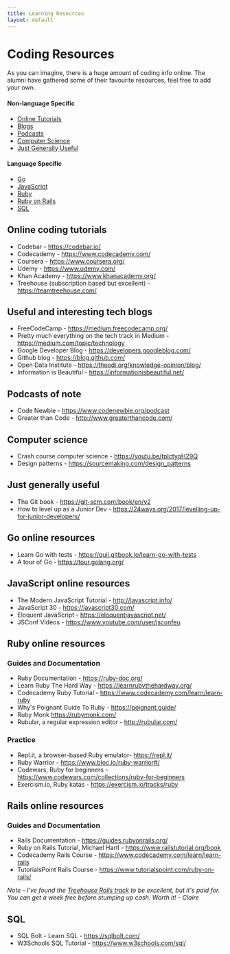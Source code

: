 ```yaml
---
title: Learning Resources
layout: default
---
```


# Coding Resources

As you can imagine, there is a huge amount of coding info online. The alumni have gathered some of their favourite resources, feel free to add your own.

#### Non-language Specific

* [Online Tutorials](#online-coding-tutorials)
* [Blogs](#useful-and-interesting-tech-blogs)
* [Podcasts](#podcasts-of-note)
* [Computer Science](#computer-science)
* [Just Generally Useful](#just-generally-useful)

#### Language Specific
* [Go](#go-online-resources)
* [JavaScript](#javascript-online-resources)
* [Ruby](#ruby-online-resources)
* [Ruby on Rails](#rails-online-resources)
* [SQL](#sql)

## Online coding tutorials

* Codebar - https://codebar.io/
* Codecademy - https://www.codecademy.com/
* Coursera - https://www.coursera.org/
* Udemy - https://www.udemy.com/
* Khan Academy - https://www.khanacademy.org/
* Treehouse (subscription based but excellent) - https://teamtreehouse.com/

## Useful and interesting tech blogs
* FreeCodeCamp - https://medium.freecodecamp.org/
* Pretty much everything on the tech track in Medium - https://medium.com/topic/technology
* Google Developer Blog - https://developers.googleblog.com/
* Github blog - https://blog.github.com/
* Open Data Institute - https://theodi.org/knowledge-opinion/blog/
* Information is Beautiful - https://informationisbeautiful.net/

## Podcasts of note

* Code Newbie - https://www.codenewbie.org/podcast
* Greater than Code - http://www.greaterthancode.com/

## Computer science
* Crash course computer science - https://youtu.be/tpIctyqH29Q
* Design patterns - https://sourcemaking.com/design_patterns

## Just generally useful

* The Git book - https://git-scm.com/book/en/v2
* How to level up as a Junior Dev - https://24ways.org/2017/levelling-up-for-junior-developers/

## Go online resources

* Learn Go with tests - https://quii.gitbook.io/learn-go-with-tests
* A tour of Go - https://tour.golang.org/

## JavaScript online resources

* The Modern JavaScript Tutorial - http://javascript.info/
* JavaScript 30 - https://javascript30.com/
* Eloquent JavaScript - https://eloquentjavascript.net/
* JSConf Videos - https://www.youtube.com/user/jsconfeu

## Ruby online resources

### Guides and Documentation

* Ruby Documentation - https://ruby-doc.org/
* Learn Ruby The Hard Way - https://learnrubythehardway.org/
* Codecademy Ruby Tutorial - https://www.codecademy.com/learn/learn-ruby
* Why's Poignant Guide To Ruby - https://poignant.guide/
* Ruby Monk https://rubymonk.com/
* Rubular, a regular expression editor - http://rubular.com/


### Practice

* Repl.it, a browser-based Ruby emulator- https://repl.it/
* Ruby Warrior - https://www.bloc.io/ruby-warrior#/
* Codewars, Ruby for beginners - https://www.codewars.com/collections/ruby-for-beginners
* Exercism.io, Ruby katas - https://exercism.io/tracks/ruby

## Rails online resources

### Guides and Documentation

* Rails Documentation - https://guides.rubyonrails.org/
* Ruby on Rails Tutorial, Michael Hartl - https://www.railstutorial.org/book
* Codecademy Rails Course - https://www.codecademy.com/learn/learn-rails
* TutorialsPoint Rails Course - https://www.tutorialspoint.com/ruby-on-rails/

*Note - I've found the [Treehouse Rails track](https://teamtreehouse.com/tracks/rails-development) to be excellent, but it's paid for. You can get a week free before stumping up cash. Worth it! - Claire*

## SQL

* SQL Bolt - Learn SQL - https://sqlbolt.com/
* W3Schools SQL Tutorial - https://www.w3schools.com/sql/
